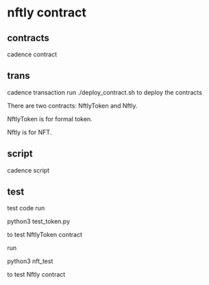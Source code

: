 # nftly contract
## contracts
cadence contract

## trans
cadence transaction
run ./deploy_contract.sh 
to deploy the contracts

There are two contracts: NftlyToken and Nftly.

NftlyToken is for formal token.

Nftly is for NFT. 

## script
cadence script

## test
test code
run 

python3 test_token.py

to test NftlyToken contract

run 

python3 nft_test 

to test Nftly contract




